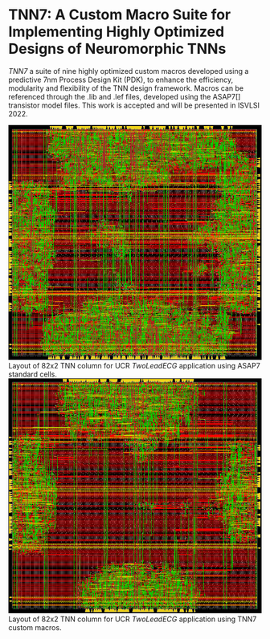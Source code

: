 # TNN7: A Custom Macro Suite for Implementing Highly Optimized Designs of Neuromorphic TNNs

_TNN7_ a suite of nine highly optimized custom macros developed using a predictive 7nm Process Design Kit (PDK), to enhance the efficiency, modularity and flexibility of the TNN design framework. Macros can be referenced through the .lib and .lef files, developed using the ASAP7[] transistor model files. This work is accepted and will be presented in ISVLSI 2022.


![alt text](https://github.com/prabsy96/TNN7/blob/main/layout_img/std_2lead_layout.PNG?raw=true)
Layout of 82x2 TNN column for UCR _TwoLeadECG_ application using ASAP7 standard cells.
![alt text](https://github.com/prabsy96/TNN7/blob/main/layout_img/cus_2lead_layout.PNG?raw=true)
Layout of 82x2 TNN column for UCR _TwoLeadECG_ application using TNN7 custom macros.
